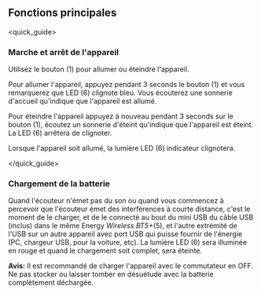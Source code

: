 ## Fonctions principales 
<quick_guide>
### Marche et arrêt de l'appareil

Utilisez le bouton (1) pour allumer ou éteindre l'appareil.

Pour allumer l'appareil, appuyez pendant 3 seconds le bouton (1) et vous remarquerez que LED (6) clignote bleu.  Vous écouterez une sonnerie d'accueil qu'indique que l'appareil est allumé. 

Pour éteindre l'appareil appuyez à nouveau pendant 3 seconds sur le bouton (1), écoutez un sonnerie d'éteint qu'indique que l'appareil est éteint. La LED (6) arrêtera de clignoter. 

Lorsque l'appareil soit allumé, la lumière LED (6) indicateur clignotera. 

</quick_guide>

### Chargement de la batterie

Quand l'écouteur n'émet pas du son ou quand vous commencez à percevoir que l'écouteur émet des interférences à courte distance, c'est le moment de le charger, et de le connecté au bout du mini USB du câble USB (inclus) dans le même Energy *Wireless BT5+*(5), et l'autre extrémité de l'USB sur un autre appareil avec port USB qui puisse fournir de l'énergie (PC, chargeur USB, pour la voiture, etc). La lumière LED (6) sera illuminée en rouge et quand le chargement soit complet, sera éteinte.

**Avis:** Il est recommandé de charger l'appareil avec le commutateur en OFF. Ne pas stocker ou laisser tomber en désuétude  avec la batterie complètement déchargée.
